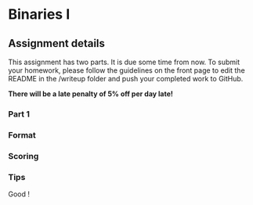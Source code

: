 Binaries I
======

## Assignment details

This assignment has two parts. It is due some time from now.
To submit your homework, please follow the guidelines on the front page to edit the README in the /writeup folder and push your completed work to GitHub.


**There will be a late penalty of 5% off per day late!**

### Part 1


### Format


### Scoring


### Tips


Good !
